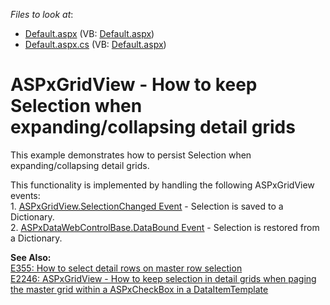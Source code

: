 <!-- default file list -->
*Files to look at*:

* [Default.aspx](./CS/Default.aspx) (VB: [Default.aspx](./VB/Default.aspx))
* [Default.aspx.cs](./CS/Default.aspx.cs) (VB: [Default.aspx](./VB/Default.aspx))
<!-- default file list end -->
# ASPxGridView - How to keep Selection when expanding/collapsing detail grids


<p>This example demonstrates how to persist Selection when expanding/collapsing detail grids.</p><p>This functionality is implemented by handling the following ASPxGridView events:<br />
1. <a href="http://documentation.devexpress.com/#AspNet/DevExpressWebASPxGridViewASPxGridView_SelectionChangedtopic"><u>ASPxGridView.SelectionChanged Event</u></a> - Selection is saved to a Dictionary.<br />
2. <a href="http://documentation.devexpress.com/#AspNet/DevExpressWebASPxClassesASPxDataWebControlBase_DataBoundtopic"><u>ASPxDataWebControlBase.DataBound Event</u></a> - Selection is restored from a Dictionary.</p><p><strong>See Also</strong><strong>:<br />
</strong><a href="https://www.devexpress.com/Support/Center/p/E355">E355: How to select detail rows on master row selection</a><u><br />
</u><a href="https://www.devexpress.com/Support/Center/p/E2246">E2246: ASPxGridView - How to keep selection in detail grids when paging the master grid within a ASPxCheckBox in a DataItemTemplate</a></p>

<br/>


